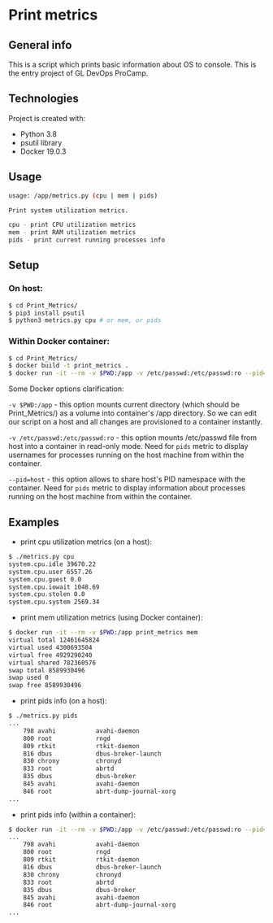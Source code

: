 # Print metrics

## General info
This is a script which prints basic information about OS to console.
This is the entry project of GL DevOps ProCamp.

## Technologies
Project is created with:
* Python 3.8
* psutil library
* Docker 19.0.3

## Usage

```bash
usage: /app/metrics.py (cpu | mem | pids)

Print system utilization metrics.

cpu - print CPU utilization metrics
mem - print RAM utilization metrics
pids - print current running processes info
```

## Setup
### On host:
```bash
$ cd Print_Metrics/
$ pip3 install psutil
$ python3 metrics.py cpu # or mem, or pids
```

### Within Docker container:
```bash
$ cd Print_Metrics/
$ docker build -t print_metrics .
$ docker run -it --rm -v $PWD:/app -v /etc/passwd:/etc/passwd:ro --pid=host print_metrics cpu # or mem, or pids
```
Some Docker options clarification: 

`-v $PWD:/app` - this option mounts current directory (which should be Print_Metrics/) as a volume into container's /app directory. So we can edit our script on a host and all changes are provisioned to a container instantly.

`-v /etc/passwd:/etc/passwd:ro` - this option mounts /etc/passwd file from host into a container in read-only mode. Need for `pids` metric to display usernames for processes running on the host machine from within the container.

`--pid=host` - this option allows to share host's PID namespace with the container. Need for `pids` metric to display information about processes running on the host machine from within the container.


## Examples

* print cpu utilization metrics (on a host):
```bash
$ ./metrics.py cpu
system.cpu.idle 39670.22
system.cpu.user 6557.26
system.cpu.guest 0.0
system.cpu.iowait 1048.69
system.cpu.stolen 0.0
system.cpu.system 2569.34
```

* print mem utilization metrics (using Docker container):
```bash
$ docker run -it --rm -v $PWD:/app print_metrics mem
virtual total 12461645824
virtual used 4300693504
virtual free 4929290240
virtual shared 782360576
swap total 8589930496
swap used 0
swap free 8589930496
```

* print pids info (on a host):
```bash
$ ./metrics.py pids
...
    798 avahi           avahi-daemon
    800 root            rngd
    809 rtkit           rtkit-daemon
    816 dbus            dbus-broker-launch
    830 chrony          chronyd
    833 root            abrtd
    835 dbus            dbus-broker
    845 avahi           avahi-daemon
    846 root            abrt-dump-journal-xorg
...
```

* print pids info (within a container):
```bash
$ docker run -it --rm -v $PWD:/app -v /etc/passwd:/etc/passwd:ro --pid=host metrics pids
...
    798 avahi           avahi-daemon
    800 root            rngd
    809 rtkit           rtkit-daemon
    816 dbus            dbus-broker-launch
    830 chrony          chronyd
    833 root            abrtd
    835 dbus            dbus-broker
    845 avahi           avahi-daemon
    846 root            abrt-dump-journal-xorg
...
```


